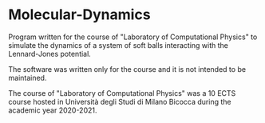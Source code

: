 # Molecular-Dynamics
Program written for the course of "Laboratory of Computational Physics" to simulate the dynamics of a system of soft balls interacting with the Lennard-Jones potential.

The software was written only for the course and it is not intended to be maintained.

The course of "Laboratory of Computational Physics" was a 10 ECTS course hosted in Università degli Studi di Milano Bicocca during the academic year 2020-2021.
